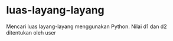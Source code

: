 # luas-layang-layang
Mencari luas layang-layang menggunakan Python.
Nilai d1 dan d2 ditentukan oleh user 
